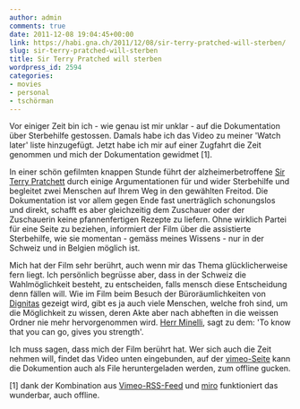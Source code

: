 ```yaml
---
author: admin
comments: true
date: 2011-12-08 19:04:45+00:00
link: https://habi.gna.ch/2011/12/08/sir-terry-pratched-will-sterben/
slug: sir-terry-pratched-will-sterben
title: Sir Terry Pratched will sterben
wordpress_id: 2594
categories:
- movies
- personal
- tschörman
---
```


Vor einiger Zeit bin ich - wie genau ist mir unklar - auf die Dokumentation über Sterbehilfe gestossen. Damals habe ich das Video zu meiner 'Watch later' liste hinzugefügt. Jetzt habe ich mir auf einer Zugfahrt die Zeit genommen und mich der Dokumentation gewidmet [1].




In einer schön gefilmten knappen Stunde führt der alzheimerbetroffene [Sir Terry Pratchett](http://www.terrypratchett.co.uk/) durch einige Argumentationen für und wider Sterbehilfe und begleitet zwei Menschen auf Ihrem Weg in den gewählten Freitod. Die Dokumentation ist vor allem gegen Ende fast unerträglich schonungslos und direkt, schafft es aber gleichzeitig dem Zuschauer oder der Zuschauerin keine pfannenfertigen Rezepte zu liefern. Ohne wirklich Partei für eine Seite zu beziehen, informiert der Film über die assistierte Sterbehilfe, wie sie momentan - gemäss meines Wissens - nur in der Schweiz und in Belgien möglich ist.




Mich hat der Film sehr berührt, auch wenn mir das Thema glücklicherweise fern liegt. Ich persönlich begrüsse aber, dass in der Schweiz die Wahlmöglichkeit besteht, zu entscheiden, falls mensch diese Entscheidung denn fällen will. Wie im Film beim Besuch der Büroräumlichkeiten von [Dignitas](http://dignitas.ch/) gezeigt wird, gibt es ja auch viele Menschen, welche froh sind, um die Möglichkeit zu wissen, deren Akte aber nach abheften in die weissen Ordner nie mehr hervorgenommen wird. [Herr Minelli](https://en.wikipedia.org/wiki/Ludwig_Minelli), sagt zu dem: 'To know that you can go, gives you strength'.




Ich muss sagen, dass mich der Film berührt hat. Wer sich auch die Zeit nehmen will, findet das Video unten eingebunden, auf der [vimeo-Seite](https://vimeo.com/25239708) kann die Dokumention auch als File heruntergeladen werden, zum offline gucken.

[1] dank der Kombination aus [Vimeo-RSS-Feed](https://vimeo.com/habi/likes/) und [miro](http://www.getmiro.com/) funktioniert das wunderbar, auch offline.
